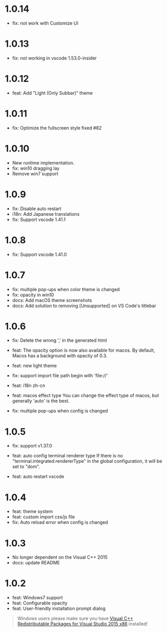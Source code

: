 # 1.0.14

* fix: not work with Customize UI
# 1.0.13

* fix: not working in vscode 1.53.0-insider

# 1.0.12

* feat: Add "Light (Only Subbar)" theme

# 1.0.11

* fix: Optimize the fullscreen style fixed #82

# 1.0.10

* New runtime implementation.
* fix: win10 dragging lay
* Remove win7 support

# 1.0.9

* fix: Disable auto restart
* i18n: Add Japanese translations
* fix: Support vscode 1.41.1

# 1.0.8

* fix: Support vscode 1.41.0

# 1.0.7

* fix: multiple pop-ups when color theme is changed
* fix: opacity in win10
* docs: Add macOS theme screenshots
* docs: Add solution to removing [Unsupported] on VS Code's titlebar

# 1.0.6

* fix: Delete the wrong ',' in the generated html
* feat: The opacity option is now also available for macos.
By default, Macos has a background with opacity of 0.3.

* feat: new light theme
* fix: support import file path begin with 'file://'
* feat: i18n zh-cn
* feat: macos effect type
You can change the effect type of macos, but generally 'auto' is the best.

* fix: multiple pop-ups when config is changed


# 1.0.5

* fix: support v1.37.0
* feat: auto config terminal renderer type
If there is no "terminal.integrated.rendererType" in the global configuration, it will be set to "dom".

* feat: auto restart vscode

# 1.0.4

* feat: theme system
* feat: custom import css/js file
* fix: Auto reload error when config is changed

# 1.0.3

* No longer dependent on the Visual C++ 2015
* docs: update README

# 1.0.2

* feat: Windows7 support
* feat: Configurable opacity
* feat: User-friendly installation prompt dialog

> Windows users please make sure you have [Visual C++ Redistributable Packages for Visual Studio 2015 x86](https://www.microsoft.com/en-us/download/details.aspx?id=48145) installed!